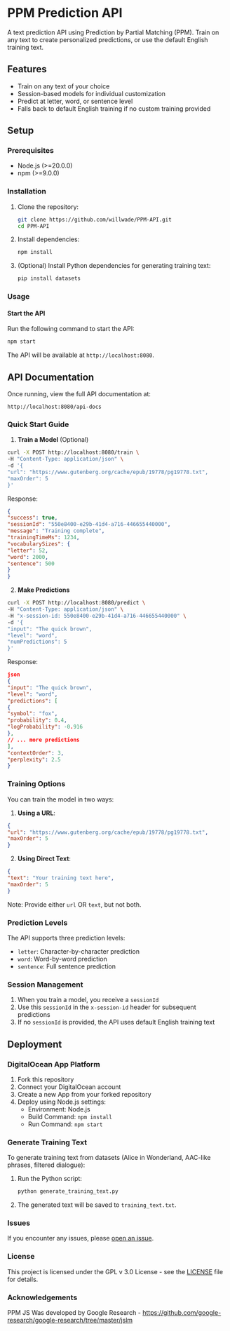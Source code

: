 # PPM Prediction API

A text prediction API using Prediction by Partial Matching (PPM). Train on any text to create personalized predictions, or use the default English training text.

## Features
- Train on any text of your choice
- Session-based models for individual customization
- Predict at letter, word, or sentence level
- Falls back to default English training if no custom training provided

## Setup

### Prerequisites
- Node.js (>=20.0.0)
- npm (>=9.0.0)

### Installation

1. Clone the repository:
   ```bash
   git clone https://github.com/willwade/PPM-API.git
   cd PPM-API
   ```

2. Install dependencies:
   ```bash
   npm install
   ```

3. (Optional) Install Python dependencies for generating training text:
   ```bash
   pip install datasets
   ```

### Usage

#### Start the API
Run the following command to start the API:
```bash
npm start
```

The API will be available at `http://localhost:8080`.


## API Documentation

Once running, view the full API documentation at:
```
http://localhost:8080/api-docs
```

### Quick Start Guide

1. **Train a Model** (Optional)

```bash
curl -X POST http://localhost:8080/train \
-H "Content-Type: application/json" \
-d '{
"url": "https://www.gutenberg.org/cache/epub/19778/pg19778.txt",
"maxOrder": 5
}'
```

Response:

```json
{
"success": true,
"sessionId": "550e8400-e29b-41d4-a716-446655440000",
"message": "Training complete",
"trainingTimeMs": 1234,
"vocabularySizes": {
"letter": 52,
"word": 2000,
"sentence": 500
}
}
```

2. **Make Predictions**

```bash
curl -X POST http://localhost:8080/predict \
-H "Content-Type: application/json" \
-H "x-session-id: 550e8400-e29b-41d4-a716-446655440000" \
-d '{
"input": "The quick brown",
"level": "word",
"numPredictions": 5
}'
```

Response:

```json
json
{
"input": "The quick brown",
"level": "word",
"predictions": [
{
"symbol": "fox",
"probability": 0.4,
"logProbability": -0.916
},
// ... more predictions
],
"contextOrder": 3,
"perplexity": 2.5
}
```

### Training Options

You can train the model in two ways:

1. **Using a URL**:

```json
{
"url": "https://www.gutenberg.org/cache/epub/19778/pg19778.txt",
"maxOrder": 5
}
```

2. **Using Direct Text**:

```json
{
"text": "Your training text here",
"maxOrder": 5
}
```

Note: Provide either `url` OR `text`, but not both.

### Prediction Levels

The API supports three prediction levels:
- `letter`: Character-by-character prediction
- `word`: Word-by-word prediction
- `sentence`: Full sentence prediction

### Session Management

1. When you train a model, you receive a `sessionId`
2. Use this `sessionId` in the `x-session-id` header for subsequent predictions
3. If no `sessionId` is provided, the API uses default English training text

## Deployment

### DigitalOcean App Platform
1. Fork this repository
2. Connect your DigitalOcean account
3. Create a new App from your forked repository
4. Deploy using Node.js settings:
   - Environment: Node.js
   - Build Command: `npm install`
   - Run Command: `npm start`


### Generate Training Text

To generate training text from datasets (Alice in Wonderland, AAC-like phrases, filtered dialogue):

1. Run the Python script:
   ```bash
   python generate_training_text.py
   ```
2. The generated text will be saved to `training_text.txt`.


### Issues

If you encounter any issues, please [open an issue](https://github.com/willwade/PPM-API/issues).

### License

This project is licensed under the GPL v 3.0 License - see the [LICENSE](LICENSE) file for details.


### Acknowledgements

PPM JS Was developed by Google Research - https://github.com/google-research/google-research/tree/master/jslm

